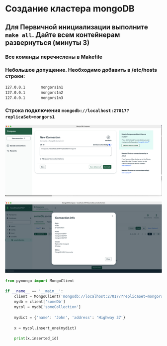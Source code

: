 # Создание кластера mongoDB

## Для Первичной инициализации выполните `make all`. Дайте всем контейнерам развернуться (минуты 3)

### Все команды перечислены в Makefile



### Небольшое допущение. Необходимо добавить в /etc/hosts строки:
```bash
127.0.0.1       mongors1n1
127.0.0.1       mongors1n2
127.0.0.1       mongors1n3
```


### Строка подключения `mongodb://localhost:27017?replicaSet=mongors1`

![Init_Connection.png](images%2FInit_Connection.png)


![Connection_status.png](images%2FConnection_status.png)

```python
from pymongo import MongoClient

if __name__ == '__main__':
    client = MongoClient('mongodb://localhost:27017/?replicaSet=mongors1')
    mydb = client['someDb']
    mycol = mydb['someCollection']

    mydict = {'name': 'John', 'address': 'Highway 37'}

    x = mycol.insert_one(mydict)

    print(x.inserted_id)
```